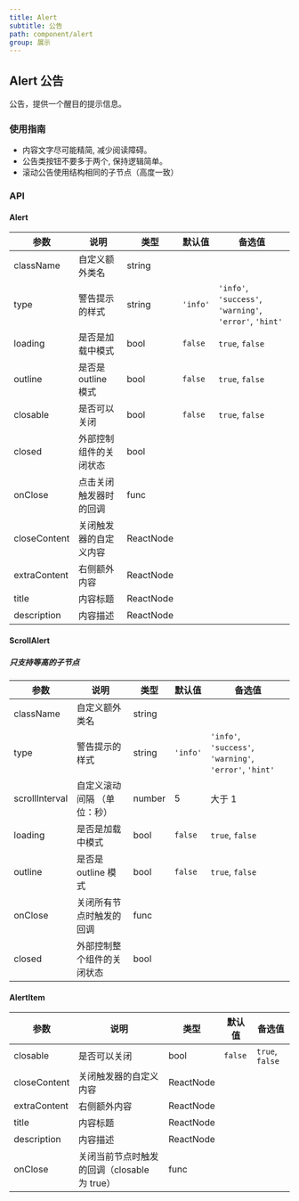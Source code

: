 ```yaml
---
title: Alert
subtitle: 公告
path: component/alert
group: 展示
---
```


## Alert 公告

公告，提供一个醒目的提示信息。

### 使用指南

- 内容文字尽可能精简, 减少阅读障碍。
- 公告类按钮不要多于两个, 保持逻辑简单。
- 滚动公告使用结构相同的子节点（高度一致）

### API

#### Alert

| 参数         | 说明                   | 类型      | 默认值   | 备选值                                                  |
| ------------ | ---------------------- | --------- | -------- | ------------------------------------------------------- |
| className    | 自定义额外类名         | string    |          |                                                         |
| type         | 警告提示的样式         | string    | `'info'` | `'info'`, `'success'`, `'warning'`, `'error'`, `'hint'` |
| loading      | 是否是加载中模式       | bool      | `false`  | `true`, `false`                                         |
| outline      | 是否是 outline 模式    | bool      | `false`  | `true`, `false`                                         |
| closable     | 是否可以关闭           | bool      | `false`  | `true`, `false`                                         |
| closed       | 外部控制组件的关闭状态 | bool      |          |                                                         |
| onClose      | 点击关闭触发器时的回调 | func      |          |                                                         |
| closeContent | 关闭触发器的自定义内容 | ReactNode |          |                                                         |
| extraContent | 右侧额外内容           | ReactNode |          |                                                         |
| title        | 内容标题               | ReactNode |          |                                                         |
| description  | 内容描述               | ReactNode |          |                                                         |

#### ScrollAlert

##### 只支持等高的子节点

| 参数           | 说明                        | 类型   | 默认值   | 备选值                                                  |
| -------------- | --------------------------- | ------ | -------- | ------------------------------------------------------- |
| className      | 自定义额外类名              | string |          |                                                         |
| type           | 警告提示的样式              | string | `'info'` | `'info'`, `'success'`, `'warning'`, `'error'`, `'hint'` |
| scrollInterval | 自定义滚动间隔 （单位：秒） | number | 5        | 大于 1                                                  |
| loading        | 是否是加载中模式            | bool   | `false`  | `true`, `false`                                         |
| outline        | 是否是 outline 模式         | bool   | `false`  | `true`, `false`                                         |
| onClose        | 关闭所有节点时触发的回调    | func   |          |                                                         |
| closed         | 外部控制整个组件的关闭状态      | bool   |          |                                                         |

#### AlertItem

| 参数         | 说明                                         | 类型      | 默认值  | 备选值          |
| ------------ | -------------------------------------------- | --------- | ------- | --------------- |
| closable     | 是否可以关闭                                 | bool      | `false` | `true`, `false` |
| closeContent | 关闭触发器的自定义内容                       | ReactNode |         |                 |
| extraContent | 右侧额外内容                                 | ReactNode |         |                 |
| title        | 内容标题                                     | ReactNode |         |                 |
| description  | 内容描述                                     | ReactNode |         |                 |
| onClose      | 关闭当前节点时触发的回调（closable 为 true） | func      |         |                 |
